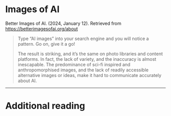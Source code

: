 # Images of AI

Better Images of AI. (2024, January 12). Retrieved from https://betterimagesofai.org/about

> Type “AI images” into your search engine and you will notice a pattern. Go on, give it a go!
> 
> The result is striking, and it’s the same on photo libraries and content platforms. In fact, the lack of variety, and the inaccuracy is almost inescapable. The predominance of sci-fi inspired and anthropomorphised images, and the lack of readily accessible alternative images or ideas, make it hard to communicate accurately about AI.

---
# Additional reading

